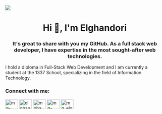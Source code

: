 <div>
    <div>
    <img  src="https://github.com/elghandori1/MG-elghandori/assets/110783998/78446877-5774-4eb7-898a-3d6d42a8ba47"/>
  </div>
  <div>
      <h1 align="center">Hi 👋, I'm Elghandori</h1>
     <h3 align="center">It's great to share with you my GitHub. As a full stack web developer, I have expertise in the most sought-after web technologies.</h3>
    <p>I hold a diploma in Full-Stack Web Development and I am currently a student at the 1337 School, specializing in the field of Information Technology.</p>
  </div>  
</div>

<h3 align="left">Connect with me:</h3>
<p align="left">
<a href="https://codepen.io/mg-elghandouri" target="blank"><img align="center" src="https://raw.githubusercontent.com/rahuldkjain/github-profile-readme-generator/master/src/images/icons/Social/codepen.svg" alt="mg-elghandouri" height="30" width="40" /></a>
<a href="https://twitter.com/elghandouri1" target="blank"><img align="center" src="https://raw.githubusercontent.com/rahuldkjain/github-profile-readme-generator/master/src/images/icons/Social/twitter.svg" alt="elghandouri1" height="30" width="40" /></a>
<a href="https://linkedin.com/in/mohammed elghandori" target="blank"><img align="center" src="https://raw.githubusercontent.com/rahuldkjain/github-profile-readme-generator/master/src/images/icons/Social/linked-in-alt.svg" alt="mohammed elghandori" height="30" width="40" /></a>
<a href="https://fb.com/mg-code" target="blank"><img align="center" src="https://raw.githubusercontent.com/rahuldkjain/github-profile-readme-generator/master/src/images/icons/Social/facebook.svg" alt="mg-code" height="30" width="40" /></a>
<a href="https://discord.gg/mg_elghandouri" target="blank"><img align="center" src="https://raw.githubusercontent.com/rahuldkjain/github-profile-readme-generator/master/src/images/icons/Social/discord.svg" alt="mg_elghandouri" height="30" width="40" /></a>
</p>
